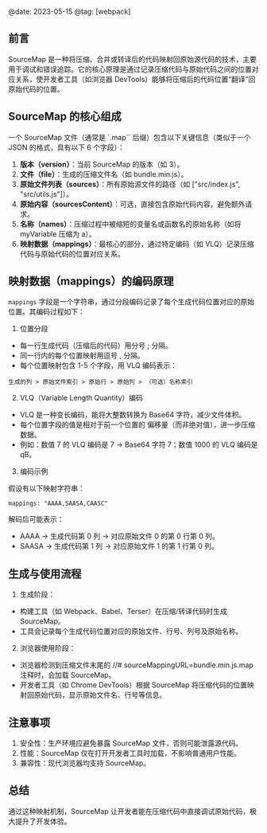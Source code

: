 @date: 2023-05-15
@tag: [webpack]

## 前言

SourceMap 是一种将压缩、合并或转译后的代码映射回原始源代码的技术，主要用于调试和错误追踪。它的核心原理是通过记录压缩代码与原始代码之间的位置对应关系，使开发者工具（如浏览器 DevTools）能够将压缩后的代码位置“翻译”回原始代码的位置。

## SourceMap 的核心组成

一个 SourceMap 文件（通常是 `.map`` 后缀）包含以下关键信息（类似于一个 JSON 的格式，具有以下 6 个字段）：

1. **版本（version）**：当前 SourceMap 的版本（如 3）。
2. **文件（file）**：生成的压缩文件名（如 bundle.min.js）。
3. **原始文件列表（sources）**：所有原始源文件的路径（如 ["src/index.js", "src/utils.js"]）。
4. **原始内容（sourcesContent）**：可选，直接包含原始代码内容，避免额外请求。
5. **名称（names）**：压缩过程中被缩短的变量名或函数名的原始名称（如将 myVariable 压缩为 a）。
6. **映射数据（mappings）**：最核心的部分，通过特定编码（如 VLQ）记录压缩代码与原始代码的位置对应关系。

## 映射数据（mappings）的编码原理

`mappings` 字段是一个字符串，通过分段编码记录了每个生成代码位置对应的原始位置。其编码过程如下：

1. 位置分段

- 每一行生成代码（压缩后的代码）用分号 ; 分隔。
- 同一行内的每个位置映射用逗号 , 分隔。
- 每个位置映射包含 1-5 个字段，用 VLQ 编码表示：

```
生成的列 > 原始文件索引 > 原始行 > 原始列 > （可选）名称索引
```

2. VLQ（Variable Length Quantity）编码

- VLQ 是一种变长编码，能将大整数转换为 Base64 字符，减少文件体积。
- 每个位置字段的值是相对于前一个位置的 偏移量（而非绝对值），进一步压缩数据。
- 例如：数值 7 的 VLQ 编码是 7 → Base64 字符 7；数值 1000 的 VLQ 编码是 qB。

3. 编码示例

假设有以下映射字符串：

```
mappings: "AAAA,SAASA,CAASC"
```

解码后可能表示：

- AAAA → 生成代码第 0 列 → 对应原始文件 0 的第 0 行第 0 列。
- SAASA → 生成代码第 1 列 → 对应原始文件 1 的第 1 行第 0 列。

## 生成与使用流程

1. 生成阶段：

- 构建工具（如 Webpack、Babel、Terser）在压缩/转译代码时生成 SourceMap。
- 工具会记录每个生成代码位置对应的原始文件、行号、列号及原始名称。

2. 浏览器使用阶段：

- 浏览器检测到压缩文件末尾的 //# sourceMappingURL=bundle.min.js.map 注释时，会加载 SourceMap。
- 开发者工具（如 Chrome DevTools）根据 SourceMap 将压缩代码的位置映射回原始代码，显示原始文件名、行号等信息。

## 注意事项

1. 安全性：生产环境应避免暴露 SourceMap 文件，否则可能泄露源代码。
2. 性能：SourceMap 仅在打开开发者工具时加载，不影响普通用户性能。
3. 兼容性：现代浏览器均支持 SourceMap。

## 总结

通过这种映射机制，SourceMap 让开发者能在压缩代码中直接调试原始代码，极大提升了开发体验。
